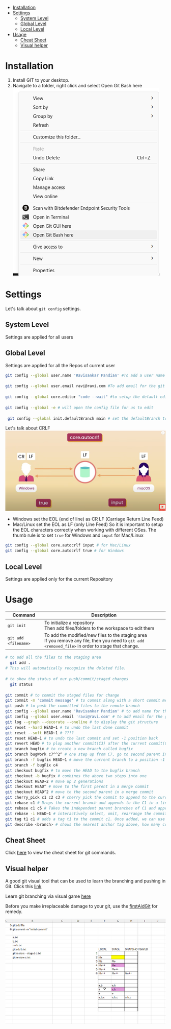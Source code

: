 - [Installation](#installation)
- [Settings](#settings)
  - [System Level](#system-level)
  - [Global Level](#global-level)
  - [Local Level](#local-level)
- [Usage](#usage)
  - [Cheat Sheet](#cheat-sheet)
  - [Visual helper](#visual-helper)


# Installation
1. Install GIT to your desktop.
2. Navigate to a folder, right click and select Open Git Bash here
   ![alt text](images/gitbash.png)

# Settings
Let's talk about `git config` settings. 
## System Level 
Settings are applied for all users

## Global Level
Settings are applied for all the Repos of current user
```bash
git config --global user.name 'Ravisankar Pandian' #To add a user name for the git application.

git config --global user.email ravi@ravi.com #To add email for the git application 

git config --global core.editor "code --wait" #to setup the default editor as vscode. the --wait flag is to keep the window open until we close it

git config --global -e # will open the config file for us to edit

 git config --global init.defaultBranch main # set the defaultBranch to Main
```


Let's talk about CRLF
![alt text](images/crlf.png)
* Windows set the EOL (end of line) as CR LF (Carriage Return Line Feed)
* Mac/Linux set the EOL as LF (only Line Feed)
So it is important to setup the EOL characters correctly when working with different OSes. 
The thumb rule is to set `true` for Windows and `input` for Mac/Linux
```bash
git config --global core.autocrlf input # for Mac/Linux
git config --global core.autocrlf true # for Windows
```
## Local Level
Settings are applied only for the current Repository


# Usage
|Command|Description|
|-|-|
`git init`            | To initialize a repository <br> Then add files/folders to the workspace to edit them
`git add <filename>`  | To add the modified/new files to the staging area <br> If you remove any file, then you need to `git add <removed_file>` in order to stage that change.


```bash
# to add all the files to the staging area
  git add . 
# This will automatically recognize the deleted file.

# to show the status of our push/commit/staged changes
  git status 

git commit # to commit the staged files for change
git commit -m 'commit message' # to commit along with a short commit message
git push # to push the committed files to the remote branch
git config --global user.name 'Ravisankar Pandian' # to add name for the github?
git config --global user.email 'ravi@ravi.com' # to add email for the github?
git log --graph --decorate --oneline # to display the git structure
git reset --hard HEAD~1 # to undo the last done commit
git reset --soft HEAD~1 # ????
git reset HEAD~1 # to undo the last commit and set -1 position back
git revert HEAD # to plop another commit(C3) after the current commit(C2), but this C3 will be a replica of C1
git branch bugfix # to create a new branch called bugfix
git branch bugWork c7^^2^ # one step up from C7, go to second parent in merge commit, then one step up, then create a branch called bugWork
git branch -f bugfix HEAD~1 # move the current branch to a position -1 from HEAD
git branch -f bugFix c4
git checkout bugfix # to move the HEAD to the bugfix branch
git checkout -b bugfix # combines the above two steps into one
git checkout HEAD~2 # move up 2 generations
git checkout HEAD^ # move to the first parent in a merge commit
git checkout HEAD^2 # move to the second parent in a merge commit
git cherry_pick c1 c2 c3 # cherry pick the commit to append to the current HEAD position
git rebase c1 # Drops the current branch and appends to the C1 in a linear way.
git rebase c1 c5 # Takes the independent parent branches of C1 and appends it to the C5
git rebase -i HEAD~1 # interactively select, omit, rearrange the commits to rebase.
git tag t1 c1 # adds a tag t1 to the commit c1. Once added, we can use tags and commits interchangeably
git describe <branch> # shows the nearest anchor tag above, how many commits is current head is ahead of it, and the current head's hash.

```
## Cheat Sheet
Click [here](resources/git.pdf) to view the cheat sheet for git commands.

## Visual helper
A good git visual tool that can be used to learn the branching and pushing in Git. Click this [link](https://git-school.github.io/visualizing-git/#free-remote)

Learn git branching via visual game [here](https://learngitbranching.js.org/)

Before you make irreplaceable damage to your git, use the [firstAidGit](https://firstaidgit.io/#/) for remedy.

![alt text](images/gitstaging.png)